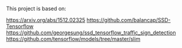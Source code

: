 

This project is based on:

https://arxiv.org/abs/1512.02325
https://github.com/balancap/SSD-Tensorflow
https://github.com/georgesung/ssd_tensorflow_traffic_sign_detection
https://github.com/tensorflow/models/tree/master/slim